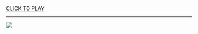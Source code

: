
<a href="https://premium76.site?title=unblocked_game_freezenova&ref=13M">CLICK TO PLAY</a></h3>
<hr>

<a href="https://premium76.site?title=unblocked_game_freezenova&ref=13M"><img src="https://clearcache.store/games.png"></a>


